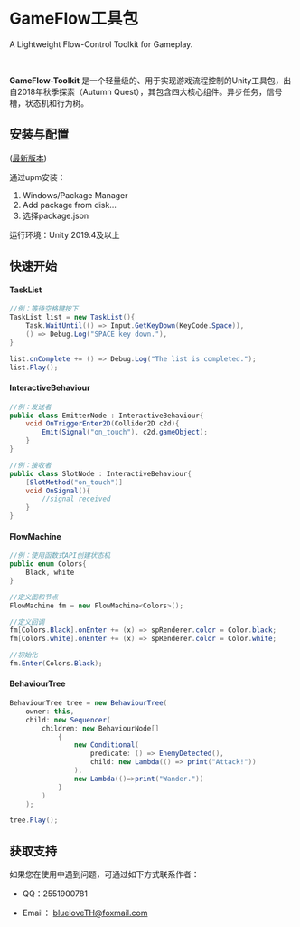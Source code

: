 # GameFlow工具包

A Lightweight Flow-Control Toolkit for Gameplay.

<br>

**GameFlow-Toolkit** 是一个轻量级的、用于实现游戏流程控制的Unity工具包，出自2018年秋季探索（Autumn Quest），其包含四大核心组件。异步任务，信号槽，状态机和行为树。

## 安装与配置

([最新版本](https://github.com/blueloveTH/gameflow-toolkit/releases/latest))

通过upm安装：

1. Windows/Package Manager
2. Add package from disk...
3. 选择package.json



运行环境：Unity 2019.4及以上



## 快速开始

#### TaskList

```c#
//例：等待空格键按下
TaskList list = new TaskList(){
    Task.WaitUntil(() => Input.GetKeyDown(KeyCode.Space)),
    () => Debug.Log("SPACE key down."),
}

list.onComplete += () => Debug.Log("The list is completed.");
list.Play();
```

#### InteractiveBehaviour

```c#
//例：发送者
public class EmitterNode : InteractiveBehaviour{
    void OnTriggerEnter2D(Collider2D c2d){
        Emit(Signal("on_touch"), c2d.gameObject);
    }
}

//例：接收者
public class SlotNode : InteractiveBehaviour{
    [SlotMethod("on_touch")]
    void OnSignal(){
        //signal received
    }
}
```


#### FlowMachine

```c#
//例：使用函数式API创建状态机
public enum Colors{
    Black, white
}

//定义图和节点
FlowMachine fm = new FlowMachine<Colors>();

//定义回调
fm[Colors.Black].onEnter += (x) => spRenderer.color = Color.black;
fm[Colors.white].onEnter += (x) => spRenderer.color = Color.white;

//初始化
fm.Enter(Colors.Black);
```


#### BehaviourTree

```csharp
BehaviourTree tree = new BehaviourTree(
	owner: this,
	child: new Sequencer(
		children: new BehaviourNode[]
			{
				new Conditional(
					predicate: () => EnemyDetected(),
					child: new Lambda(() => print("Attack!"))
				),
				new Lambda(()=>print("Wander."))
			}
		)
	);

tree.Play();
```



## 获取支持

如果您在使用中遇到问题，可通过如下方式联系作者：

+ QQ：2551900781

+ Email： blueloveTH@foxmail.com
